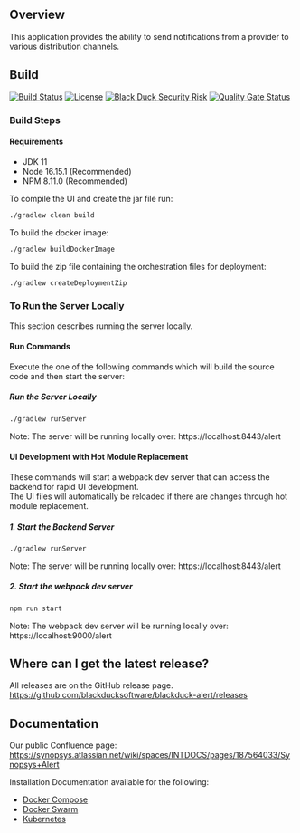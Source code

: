 ## Overview ##
<!-- The comments following wrap around the description string for parsing during the build. Do Not Remove -->
<!-- description-text-start -->
This application provides the ability to send notifications from a provider to various distribution channels.
<!-- description-text-end -->
## Build ##

[![Build Status](https://travis-ci.org/blackducksoftware/blackduck-alert.svg?branch=master)](https://travis-ci.org/blackducksoftware/blackduck-alert)
[![License](https://img.shields.io/badge/License-Apache%202.0-blue.svg)](https://opensource.org/licenses/Apache-2.0)
[![Black Duck Security Risk](https://copilot.blackducksoftware.com/github/repos/blackducksoftware/blackduck-alert/branches/master/badge-risk.svg)](https://copilot.blackducksoftware.com/github/repos/blackducksoftware/blackduck-alert/branches/master)
[![Quality Gate Status](https://sonarcloud.io/api/project_badges/measure?project=com.synopsys.integration%3Ablackduck-alert&metric=alert_status)](https://sonarcloud.io/dashboard?id=com.synopsys.integration%3Ablackduck-alert)
### Build Steps ###
#### Requirements ####
 - JDK 11
 - Node 16.15.1 (Recommended)
 - NPM 8.11.0 (Recommended)

To compile the UI and create the jar file run:


```bash
./gradlew clean build
```
To build the docker image:

```bash
./gradlew buildDockerImage
```
To build the zip file containing the orchestration files for deployment:

```bash
./gradlew createDeploymentZip
```

### To Run the Server Locally ### 
This section describes running the server locally.

#### Run Commands ####
Execute the one of the following commands which will build the source code and then start the server:

##### Run the Server Locally #####
```bash
./gradlew runServer
```
Note: The server will be running locally over: https://localhost:8443/alert

#### UI Development with Hot Module Replacement
These commands will start a webpack dev server that can access the backend for rapid UI development.  
The UI files will automatically be reloaded if there are changes through hot module replacement.

##### 1. Start the Backend Server #####
```bash
./gradlew runServer
```
Note: The server will be running locally over: https://localhost:8443/alert

##### 2. Start the webpack dev server #####
```bash
npm run start
```
Note: The webpack dev server will be running locally over: https://localhost:9000/alert 

## Where can I get the latest release? ##
<!-- The comments following wrap around the project url string for parsing during the build. Do Not Remove -->
<!-- project-url-text-start -->
All releases are on the GitHub release page. https://github.com/blackducksoftware/blackduck-alert/releases
<!-- project-url-text-end -->

## Documentation ##
Our public Confluence page: https://synopsys.atlassian.net/wiki/spaces/INTDOCS/pages/187564033/Synopsys+Alert

Installation Documentation available for the following:
 - [Docker Compose](https://github.com/blackducksoftware/blackduck-alert/blob/master/deployment/docker-compose/README.md) 
 - [Docker Swarm](https://github.com/blackducksoftware/blackduck-alert/blob/master/deployment/docker-swarm/README.md)
 - [Kubernetes](https://synopsys.atlassian.net/wiki/spaces/BDLM/pages/153583626/Synopsys+Alert+Installation+Guide+for+Synopsys+Operator)
